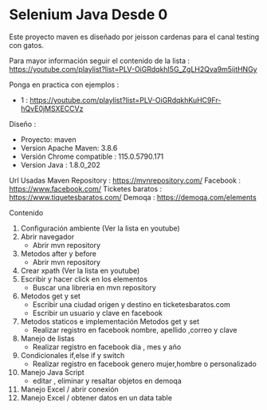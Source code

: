 # Selenium Java Desde 0
Este proyecto maven es diseñado por jeisson cardenas para el canal testing con gatos.

Para mayor información seguir el contenido de la lista :
https://youtube.com/playlist?list=PLV-OiGRdqkhI5G_ZgLH2Qva9m5ijtHNGy

Ponga en practica con ejemplos :
* 1 : https://youtube.com/playlist?list=PLV-OiGRdqkhKuHC9Fr-hQvE0jMSXECCVz

Diseño :
* Proyecto: maven
* Version Apache Maven: 3.8.6 
* Versión Chrome compatible : 115.0.5790.171
* Version Java : 1.8.0_202

Url Usadas
Maven Repository : https://mvnrepository.com/
Facebook : https://www.facebook.com/
Ticketes baratos : https://www.tiquetesbaratos.com/
Demoqa : https://demoqa.com/elements

Contenido

1) Configuración ambiente (Ver la lista en youtube)
2) Abrir navegador 
   * Abrir mvn repository
3) Metodos after y before
   * Abrir mvn repository
4) Crear xpath (Ver la lista en youtube)
5) Escribir y hacer click en los elementos 
   * Buscar una libreria en mvn repository
6) Metodos get y set 
   * Escribir una ciudad origen y destino en ticketesbaratos.com
   * Escribir un usuario y clave en facebook
7) Metodos staticos e implementación Metodos get y set 
   * Realizar registro en facebook nombre, apellido ,correo y clave
8) Manejo de listas
   * Realizar registro en facebook dia , mes y año
9) Condicionales if,else if y switch
   * Realizar registro en facebook genero mujer,hombre o personalizado
10) Manejo Java Script 
    * editar , eliminar y resaltar objetos en demoqa
11) Manejo Excel / abrir conexión 
12) Manejo Excel / obtener datos en un data table


